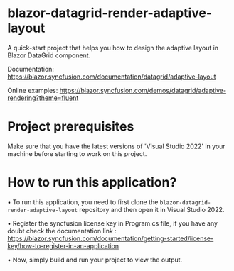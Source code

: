 
# blazor-datagrid-render-adaptive-layout

A quick-start project that helps you how to design the adaptive layout in Blazor DataGrid component. 

Documentation: https://blazor.syncfusion.com/documentation/datagrid/adaptive-layout

Online examples: https://blazor.syncfusion.com/demos/datagrid/adaptive-rendering?theme=fluent

# Project prerequisites
Make sure that you have the latest versions of 'Visual Studio 2022' in your machine before starting to work on this project.

# How to run this application?
• To run this application, you need to first clone the <code>blazor-datagrid-render-adaptive-layout</code> repository and then open it in Visual Studio 2022.

• Register the syncfusion license key in Program.cs file, if you have any doubt check the documentation link : https://blazor.syncfusion.com/documentation/getting-started/license-key/how-to-register-in-an-application

• Now, simply build and run your project to view the output.
